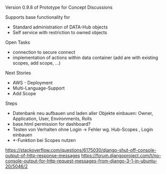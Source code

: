 Version 0.9.8 of Prototype for Concept Discussions

Supports base functionality for 
- Standard administration of DATA-Hub objects
- Self service with restriction to owned objects

Open Tasks
- connection to secure connect
- implementation of actions within data container (add are with existing scopes, add scope, ...)

Next Stories
- AWS - Deployment
- Multi-Language-Support
- Add Scope 

Steps
- Datenbank neu aufbauen und laden aller Objekte einbauen: Owner, Application, User, Environments, Rolls
- base.html permission for dashboard?
- Testen von Verhalten ohne Login -> Fehler wg. Hub-Scopes , Login einbauen
- *-Funktion bei Scopes nutzen

https://stackoverflow.com/questions/6175030/django-shut-off-console-output-of-http-response-messages
https://forum.djangoproject.com/t/no-console-output-for-http-request-messages-from-django-3-1-in-ubuntu-20/5046/2

